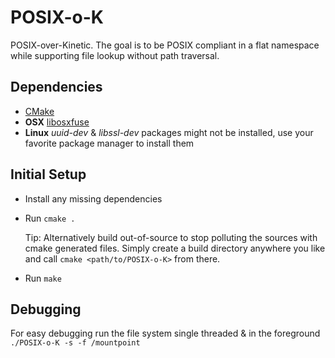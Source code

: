 POSIX-o-K
=========
POSIX-over-Kinetic. The goal is to be POSIX compliant in a flat namespace while supporting file lookup without path traversal.

## Dependencies
+ [CMake](http://www.cmake.org)
+ **OSX** [libosxfuse](http://osxfuse.github.io)
+ **Linux** *uuid-dev* & *libssl-dev* packages might not be installed, use your favorite package manager to install them 

## Initial Setup
+ Install any missing dependencies
+ Run `cmake .` 

  Tip: Alternatively build out-of-source to stop polluting the sources with cmake generated files. Simply create a build directory anywhere you like and call `cmake <path/to/POSIX-o-K>` from there. 
+ Run `make`

## Debugging
For easy debugging run the file system single threaded & in the foreground `./POSIX-o-K -s -f /mountpoint`
